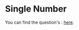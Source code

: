 # Single Number

You can find the question's :
<a href="https://leetcode.com/problems/single-number-iii/description/">here</a>.

